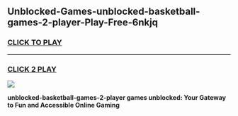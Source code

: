 
## Unblocked-Games-unblocked-basketball-games-2-player-Play-Free-6nkjq
<h3>
<a href="https://premium76.site?title=unblocked-basketball-games-2-player&ref=10A">CLICK TO PLAY</a></h3>
<hr>

<h3>
<a href="https://premium76.site?title=unblocked-basketball-games-2-player&ref=10A">CLICK 2 PLAY</a>
  
</h3>

<a href="https://premium76.site?title=unblocked-basketball-games-2-player&ref=10A"><img src="https://clearcache.store/games.png"></a>


**unblocked-basketball-games-2-player games unblocked: Your Gateway to Fun and Accessible Online Gaming**
